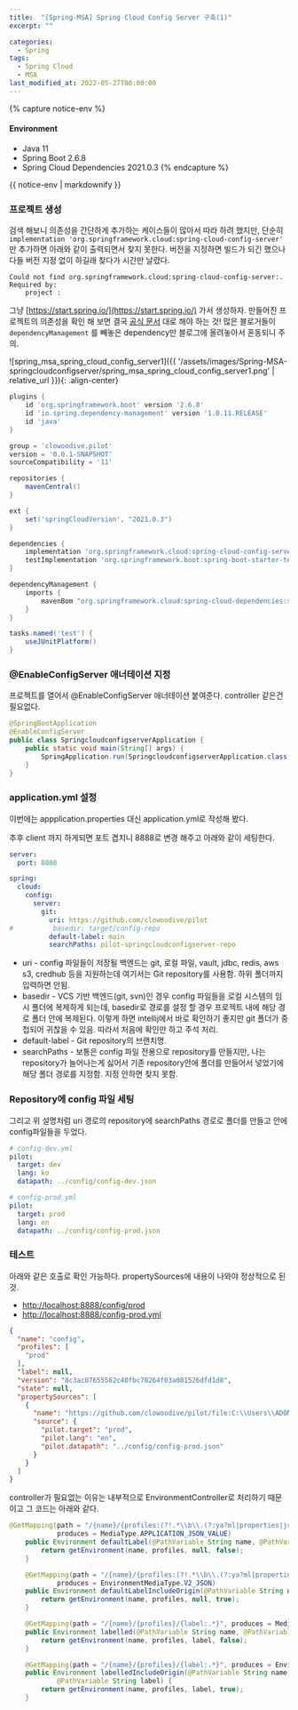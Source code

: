 ```yaml
---
title:  "[Spring-MSA] Spring Cloud Config Server 구축(1)"
excerpt: ""

categories:
  - Spring
tags:
  - Spring Cloud
  - MSA
last_modified_at: 2022-05-27T00:00:00
---
```


{% capture notice-env %}
#### Environment
- Java 11
- Spring Boot 2.6.8
- Spring Cloud Dependencies 2021.0.3
{% endcapture %}
<div class="notice--primary">{{ notice-env | markdownify }}</div>


### 프로젝트 생성

검색 해보니 의존성을 간단하게 추가하는 케이스들이 많아서 따라 하려 했지만, 단순히 `implementation 'org.springframework.cloud:spring-cloud-config-server'` 만 추가하면 아래와 같이 출력되면서 찾지 못한다. 버전을 지정하면 빌드가 되긴 했으나 다들 버전 지정 없이 하길래 찾다가 시간만 날렸다.

```
Could not find org.springframework.cloud:spring-cloud-config-server:.
Required by:
    project :
```

그냥 [https://start.spring.io/](https://start.spring.io/) 가서 생성하자. 만들어진 프로젝트의 의존성을 확인 해 보면 결국 [공식 문서](https://spring.io/projects/spring-cloud) 대로 해야 하는 것!  많은 블로거들이 `dependencyManagement` 를 빼놓은 dependency만 블로그에 올려놓아서 혼동되니 주의.

![spring_msa_spring_cloud_config_server1]({{ '/assets/images/Spring-MSA-springcloudconfigserver/spring_msa_spring_cloud_config_server1.png' | relative_url }}){: .align-center}

```groovy
plugins {
	id 'org.springframework.boot' version '2.6.8'
	id 'io.spring.dependency-management' version '1.0.11.RELEASE'
	id 'java'
}

group = 'clowoodive.pilot'
version = '0.0.1-SNAPSHOT'
sourceCompatibility = '11'

repositories {
	mavenCentral()
}

ext {
	set('springCloudVersion', "2021.0.3")
}

dependencies {
	implementation 'org.springframework.cloud:spring-cloud-config-server'
	testImplementation 'org.springframework.boot:spring-boot-starter-test'
}

dependencyManagement {
	imports {
		mavenBom "org.springframework.cloud:spring-cloud-dependencies:${springCloudVersion}"
	}
}

tasks.named('test') {
	useJUnitPlatform()
}
```

### @EnableConfigServer 애너테이션 지정

프로젝트를 열어서 @EnableConfigServer  애너테이션 붙여준다. controller 같은건 필요없다.

```java
@SpringBootApplication
@EnableConfigServer
public class SpringcloudconfigserverApplication {
	public static void main(String[] args) {
		SpringApplication.run(SpringcloudconfigserverApplication.class, args);
	}
}
```

### application.yml 설정

이번에는 appplication.properties 대신 application.yml로 작성해 봤다.

추후 client 까지 하게되면 포트 겹치니 8888로 변경 해주고 아래와 같이 세팅한다.

```yaml
server:
  port: 8888

spring:
  cloud:
    config:
      server:
        git:
          uri: https://github.com/clowoodive/pilot
#          basedir: target/config-repo
          default-label: main
          searchPaths: pilot-springcloudconfigserver-repo
```

- uri - config 파일들이 저장될 백엔드는 git, 로컬 파일, vault, jdbc, redis, aws s3, credhub 등을 지원하는데 여기서는 Git repository를 사용함. 하위 폴더까지 입력하면 안됨.
- basedir - VCS 기반 백엔드(git, svn)인 경우 config 파일들을 로컬 시스템의 임시 폴더에 복제하게 되는데, basedir로 경로를 설정 할 경우 프로젝트 내에 해당 경로 폴더 안에 복제된다. 이렇게 하면 intellij에서 바로 확인하기 좋지만 git 폴더가 중첩되어 귀찮을 수 있음. 따라서 처음에 확인만 하고 주석 처리.
- default-label - Git repository의 브랜치명.
- searchPaths - 보통은 config 파일 전용으로 repository를 만들지만, 나는 repository가 늘어나는게 싫어서 기존 repository안에 폴더를 만들어서 넣었기에 해당 폴더 경로를 지정함. 지정 안하면 찾지 못함.

### Repository에 config 파일 세팅

그리고 위 설명처럼 uri 경로의 repository에 searchPaths 경로로 폴더를 만들고 안에 config파일들을 두었다.

```yaml
# config-dev.yml
pilot:
  target: dev
  lang: ko
  datapath: ../config/config-dev.json
```

```yaml
# config-prod.yml
pilot:
  target: prod
  lang: en
  datapath: ../config/config-prod.json
```

### 테스트

아래와 같은 호출로 확인 가능하다. propertySources에 내용이 나와야 정상적으로 된것.

- [http://localhost:8888/config/prod](http://localhost:8888/config/prod)
- [http://localhost:8888/config-prod.yml](http://localhost:8888/config-prod.yml)

```json
{
  "name": "config",
  "profiles": [
    "prod"
  ],
  "label": null,
  "version": "8c3ac07655562c40fbc70264f03a081526dfd1d8",
  "state": null,
  "propertySources": [
    {
      "name": "https://github.com/clowoodive/pilot/file:C:\\Users\\ADONIS~1.HAN\\AppData\\Local\\Temp\\config-repo-138741164453556539\\pilot-springcloudconfigserver-repo\\config-prod.yml",
      "source": {
        "pilot.target": "prod",
        "pilot.lang": "en",
        "pilot.datapath": "../config/config-prod.json"
      }
    }
  ]
}
```

controller가 필요없는 이유는 내부적으로 EnvironmentController로 처리하기 때문이고 그 코드는 아래와 같다.

```java
@GetMapping(path = "/{name}/{profiles:(?!.*\\b\\.(?:ya?ml|properties|json)\\b).*}",
			produces = MediaType.APPLICATION_JSON_VALUE)
	public Environment defaultLabel(@PathVariable String name, @PathVariable String profiles) {
		return getEnvironment(name, profiles, null, false);
	}

	@GetMapping(path = "/{name}/{profiles:(?!.*\\b\\.(?:ya?ml|properties|json)\\b).*}",
			produces = EnvironmentMediaType.V2_JSON)
	public Environment defaultLabelIncludeOrigin(@PathVariable String name, @PathVariable String profiles) {
		return getEnvironment(name, profiles, null, true);
	}

	@GetMapping(path = "/{name}/{profiles}/{label:.*}", produces = MediaType.APPLICATION_JSON_VALUE)
	public Environment labelled(@PathVariable String name, @PathVariable String profiles, @PathVariable String label) {
		return getEnvironment(name, profiles, label, false);
	}

	@GetMapping(path = "/{name}/{profiles}/{label:.*}", produces = EnvironmentMediaType.V2_JSON)
	public Environment labelledIncludeOrigin(@PathVariable String name, @PathVariable String profiles,
			@PathVariable String label) {
		return getEnvironment(name, profiles, label, true);
	}
```

<!--

[https://jaehun2841.github.io/2022/03/10/2022-03-11-spring-cloud-config/#RefreshScope가-선언된-bean을-사용하는-bean도-재생성-되나요](https://jaehun2841.github.io/2022/03/10/2022-03-11-spring-cloud-config/#RefreshScope%EA%B0%80-%EC%84%A0%EC%96%B8%EB%90%9C-bean%EC%9D%84-%EC%82%AC%EC%9A%A9%ED%95%98%EB%8A%94-bean%EB%8F%84-%EC%9E%AC%EC%83%9D%EC%84%B1-%EB%90%98%EB%82%98%EC%9A%94)

[https://otrodevym.tistory.com/entry/spring-boot-설정하기-14-spring-cloud-config-설정-및-테스트-소스](https://otrodevym.tistory.com/entry/spring-boot-%EC%84%A4%EC%A0%95%ED%95%98%EA%B8%B0-14-spring-cloud-config-%EC%84%A4%EC%A0%95-%EB%B0%8F-%ED%85%8C%EC%8A%A4%ED%8A%B8-%EC%86%8C%EC%8A%A4)

-->